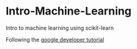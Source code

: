 # Intro-Machine-Learning
Intro to machine learning using scikit-learn

Following the [google developer tutorial](https://www.youtube.com/playlist?list=PLOU2XLYxmsIIuiBfYad6rFYQU_jL2ryal)
